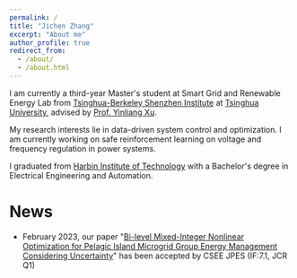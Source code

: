 ```yaml
---
permalink: /
title: "Jichen Zhang"
excerpt: "About me"
author_profile: true
redirect_from: 
  - /about/
  - /about.html
---
```


I am currently a third-year Master's student at Smart Grid and Renewable Energy Lab from [Tsinghua-Berkeley Shenzhen Institute](https://www.tbsi.edu.cn/) at [Tsinghua University](https://www.tsinghua.edu.cn/en/), advised by [Prof. Yinliang Xu](https://www.tbsi.edu.cn/xyl/main.htm).  

My research interests lie in data-driven system control and optimization. I am currently working on safe reinforcement learning on voltage and frequency regulation in power systems.  

I graduated from [Harbin Institute of Technology](http://en.hit.edu.cn/) with a Bachelor's degree in Electrical Engineering and Automation.

News
======
* February 2023, our paper "[Bi-level Mixed-Integer Nonlinear Optimization for Pelagic Island Microgrid Group Energy Management Considering Uncertainty](https://arxiv.org/abs/2311.15517)" has been accepted by CSEE JPES (IF:7.1, JCR Q1)
